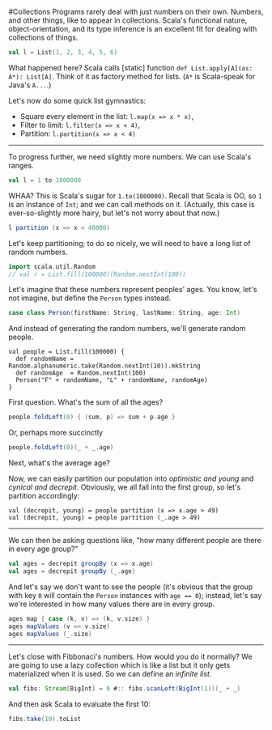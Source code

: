 #Collections
Programs rarely deal with just numbers on their own. Numbers, and other things, like to appear in collections. Scala's functional nature, object-orientation, and its type inference is an excellent fit for dealing with collections of things.

```scala
val l = List(1, 2, 3, 4, 5, 6)
```

What happened here? Scala calls [static] function ``def List.apply[A](as: A*): List[A]``. Think of it as factory method for lists. (``A*`` is Scala-speak for Java's ``A...``.)

Let's now do some quick list gymnastics:

* Square every element in the list: ``l.map(x => x * x)``,
* Filter to limit: ``l.filter(x => x < 4)``,
* Partition: ``l.partition(x => x < 4)``

---

To progress further, we need slightly more numbers. We can use Scala's ranges.

```scala
val l = 1 to 1000000
```

WHAA? This is Scala's sugar for ``1.to(1000000)``. Recall that Scala is OO, so ``1`` is an instance of ``Int``; and we can call methods on it. (Actually, this case is ever-so-slightly more hairy, but let's not worry about that now.)

```scala
l partition (x => x < 40000)
```

Let's keep partitioning; to do so nicely, we will need to have a long list of random numbers.

```scala
import scala.util.Random
// val r = List.fill(100000)(Random.nextInt(100))
```

Let's imagine that these numbers represent peoples' ages. You know, let's not imagine, but define the ``Person`` types instead.

```scala
case class Person(firstName: String, lastName: String, age: Int)
```

And instead of generating the random numbers, we'll generate random people.

```
val people = List.fill(100000) {
  def randomName = Random.alphanumeric.take(Random.nextInt(10)).mkString
  def randomAge  = Random.nextInt(100)
  Person("F" + randomName, "L" + randomName, randomAge)
}
```

First question. What's the sum of all the ages?

```scala
people.foldLeft(0) { (sum, p) => sum + p.age }
```

Or, perhaps more succinctly

```scala
people.foldLeft(0)(_ + _.age)
```

Next, what's the average age?

Now, we can easily partition our population into _optimistic and young_ and _cynical and decrepit_. Obviously, we all fall into the first group, so let's partition accordingly:

```
val (decrepit, young) = people partition (x => x.age > 49)
val (decrepit, young) = people partition (_.age > 49)
```

---

We can then be asking questions like, "how many different people are there in every age group?"

```scala
val ages = decrepit groupBy (x => x.age)
val ages = decrepit groupBy (_.age)
```

And let's say we don't want to see the people (it's obvious that the group with key ``0`` will contain the ``Person`` instances with ``age == 0``); instead, let's say we're interested in how many values there are in every group.

```scala
ages map { case (k, v) => (k, v.size) }
ages mapValues (v => v.size)
ages mapValues (_.size)
```

---

Let's close with Fibbonaci's numbers. How would you do it normally? We are going to use a lazy collection which is like a list but it only gets materialized when it is used. So we can define an _infinite list_.

```scala
val fibs: Stream[BigInt] = 0 #:: fibs.scanLeft(BigInt(1))(_ + _)
```

And then ask Scala to evaluate the first 10:

```scala
fibs.take(10).toList
```
